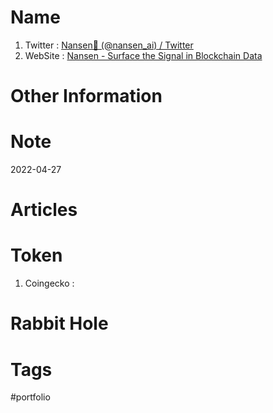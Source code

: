 
# Name
1. Twitter : [Nansen🧭 (@nansen_ai) / Twitter](https://twitter.com/nansen_ai)
2. WebSite : [Nansen - Surface the Signal in Blockchain Data](https://www.nansen.ai/)

# Other Information


# Note 

2022-04-27

# Articles

# Token 
1. Coingecko : 

# Rabbit Hole


# Tags
#portfolio


